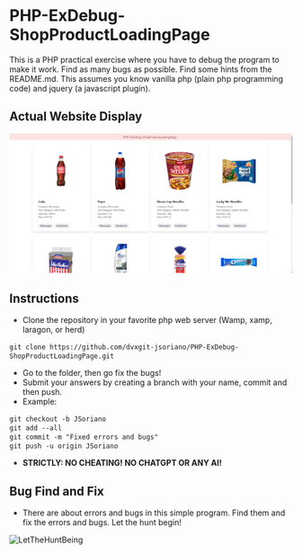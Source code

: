 # PHP-ExDebug-ShopProductLoadingPage

This is a PHP practical exercise where you have to debug the program to make it work. Find as many bugs as possible. Find some hints from the README.md. This assumes you know vanilla php (plain php programming code) and jquery (a javascript plugin).

## Actual Website Display

![Website Display](images/image.png)

## Instructions

- Clone the repository in your favorite php web server (Wamp, xamp, laragon, or herd)
```
git clone https://github.com/dvxgit-jsoriano/PHP-ExDebug-ShopProductLoadingPage.git
```
- Go to the folder, then go fix the bugs!
- Submit your answers by creating a branch with your name, commit and then push.
- Example:
```
git checkout -b JSoriano
git add --all
git commit -m "Fixed errors and bugs"
git push -u origin JSoriano
```

- <b>STRICTLY: NO CHEATING! NO CHATGPT OR ANY AI!</b>

## Bug Find and Fix

- There are about errors and bugs in this simple program. Find them and fix the errors and bugs. Let the hunt begin!

![LetTheHuntBeing](https://i.imgflip.com/2axjvs.gif)